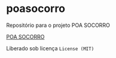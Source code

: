 poasocorro
==========

Repositório para o projeto POA SOCORRO 

<a href="http://poasocorro.com.br/" target="blank">POA SOCORRO</a>


Liberado sob licença `License (MIT)`
